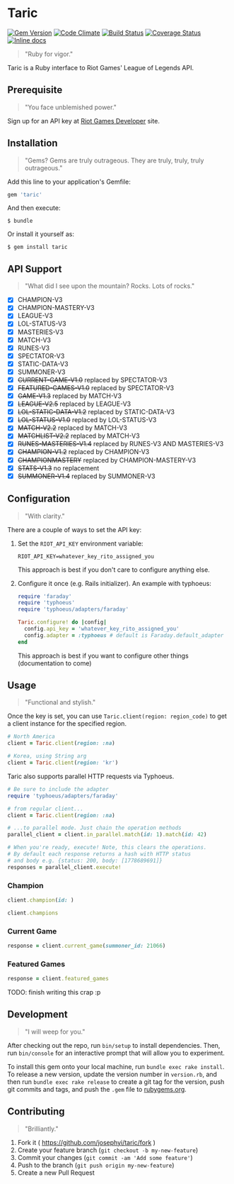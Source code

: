 # Taric

[![Gem Version](https://badge.fury.io/rb/taric.svg)](http://badge.fury.io/rb/taric)
[![Code Climate](https://codeclimate.com/github/josephyi/taric/badges/gpa.svg)](https://codeclimate.com/github/josephyi/taric)
[![Build Status](https://travis-ci.org/josephyi/taric.svg?branch=master)](https://travis-ci.org/josephyi/taric)
[![Coverage Status](https://coveralls.io/repos/josephyi/taric/badge.svg?branch=master)](https://coveralls.io/r/josephyi/taric?branch=master)
[![Inline docs](http://inch-ci.org/github/josephyi/taric.svg?branch=master)](http://inch-ci.org/github/josephyi/taric)

> "Ruby for vigor."

Taric is a Ruby interface to Riot Games' League of Legends API.

## Prerequisite

> "You face unblemished power."

Sign up for an API key at [Riot Games Developer] site.

## Installation

> "Gems? Gems are truly outrageous. They are truly, truly, truly outrageous."

Add this line to your application's Gemfile:

```ruby
gem 'taric'
```

And then execute:

    $ bundle

Or install it yourself as:

    $ gem install taric

## API Support

> "What did I see upon the mountain? Rocks. Lots of rocks."

- [x] CHAMPION-V3
- [x] CHAMPION-MASTERY-V3
- [x] LEAGUE-V3
- [x] LOL-STATUS-V3
- [x] MASTERIES-V3
- [x] MATCH-V3
- [x] RUNES-V3
- [x] SPECTATOR-V3
- [x] STATIC-DATA-V3
- [x] SUMMONER-V3
- [x] ~~CURRENT-GAME-V1.0~~ replaced by SPECTATOR-V3
- [x] ~~FEATURED-GAMES-V1.0~~ replaced by SPECTATOR-V3
- [x] ~~GAME-V1.3~~ replaced by MATCH-V3
- [x] ~~LEAGUE-V2.5~~ replaced by LEAGUE-V3
- [x] ~~LOL-STATIC-DATA-V1.2~~ replaced by STATIC-DATA-V3
- [x] ~~LOL-STATUS-V1.0~~ replaced by LOL-STATUS-V3
- [x] ~~MATCH-V2.2~~ replaced by MATCH-V3
- [x] ~~MATCHLIST-V2.2~~ replaced by MATCH-V3
- [x] ~~RUNES-MASTERIES-V1.4~~ replaced by RUNES-V3 AND MASTERIES-V3
- [x] ~~CHAMPION-V1.2~~ replaced by CHAMPION-V3
- [x] ~~CHAMPIONMASTERY~~ replaced by CHAMPION-MASTERY-V3
- [x] ~~STATS-V1.3~~ no replacement
- [x] ~~SUMMONER-V1.4~~ replaced by SUMMONER-V3

## Configuration

> "With clarity."

There are a couple of ways to set the API key:

1. Set the `RIOT_API_KEY` environment variable:

    ```
    RIOT_API_KEY=whatever_key_rito_assigned_you
    ```

    This approach is best if you don't care to configure anything else.

2. Configure it once (e.g. Rails initializer). An example with typhoeus:

    ```ruby
    require 'faraday'
    require 'typhoeus'
    require 'typhoeus/adapters/faraday'

    Taric.configure! do |config|
      config.api_key = 'whatever_key_rito_assigned_you'
      config.adapter = :typhoeus # default is Faraday.default_adapter
    end
    ```

    This approach is best if you want to configure other things (documentation to come)



## Usage

> "Functional and stylish."

Once the key is set, you can use `Taric.client(region: region_code)` to get a client instance for the specified region.

```ruby
# North America
client = Taric.client(region: :na)

# Korea, using String arg
client = Taric.client(region: 'kr')
```

Taric also supports parallel HTTP requests via Typhoeus.

```ruby
# Be sure to include the adapter
require 'typhoeus/adapters/faraday'

# from regular client...
client = Taric.client(region: :na)

# ...to parallel mode. Just chain the operation methods
parallel_client = client.in_parallel.match(id: 1).match(id: 42)

# When you're ready, execute! Note, this clears the operations.
# By default each response returns a hash with HTTP status
# and body e.g. {status: 200, body: [1778689691]}
responses = parallel_client.execute!
```

### Champion

```ruby
client.champion(id: )
```

```ruby
client.champions
```

### Current Game

```ruby
response = client.current_game(summoner_id: 21066)
```

### Featured Games

```ruby
response = client.featured_games
```

TODO: finish writing this crap :p

## Development

> "I will weep for you."

After checking out the repo, run `bin/setup` to install dependencies. Then, run `bin/console` for an interactive prompt that will allow you to experiment.

To install this gem onto your local machine, run `bundle exec rake install`. To release a new version, update the version number in `version.rb`, and then run `bundle exec rake release` to create a git tag for the version, push git commits and tags, and push the `.gem` file to [rubygems.org](https://rubygems.org).

## Contributing

> "Brilliantly."

1. Fork it ( https://github.com/josephyi/taric/fork )
2. Create your feature branch (`git checkout -b my-new-feature`)
3. Commit your changes (`git commit -am 'Add some feature'`)
4. Push to the branch (`git push origin my-new-feature`)
5. Create a new Pull Request

[Riot Games Developer]:https://developer.riotgames.com/
